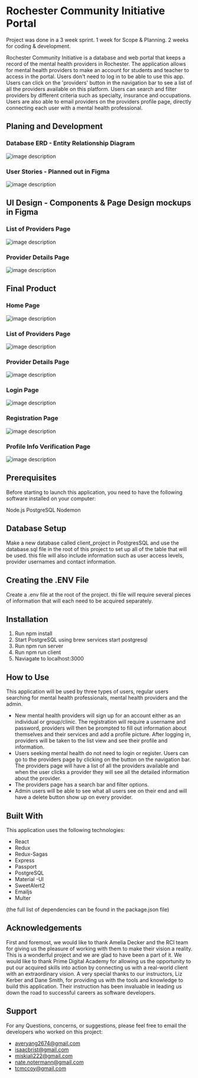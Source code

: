 
# Rochester Community Initiative Portal

Project was done in a 3 week sprint. 
1 week for Scope & Planning.
2 weeks for coding & development.

Rochester Community Initiative is a database and web portal that keeps a record of the mental health providers in Rochester. The application allows for mental health providers to make an account for students and teacher to access in the portal. Users don't need to log in to be able to use this app. Users can click on the 'providers' button in the navigation bar to see a list of all the providers available on this platform. Users can search and filter providers by different criteria such as specialty, insurance and occupations. Users are also able to email providers on the providers profile page, directly connecting each user with a mental health professional.

<!-- Live Version deployed on Heroku at:
https://rcimentalhealth.herokuapp.com/#/home -->

## Planing and Development
### Database ERD - Entity Relationship Diagram
![image description](public/Screenshot.png/DatabaseERD.png)

### User Stories - Planned out in Figma
![image description](public/Screenshot.png/UserStory.png)


## UI Design - Components & Page Design mockups in Figma
### List of Providers Page
![image description](public/Screenshot.png/Browse.png)
### Provider Details Page
![image description](public/Screenshot.png/Provider.png)



## Final Product
### Home Page
![image description](public/Screenshot.png/HomePage.png)

### List of Providers Page
![image description](public/Screenshot.png/ProviderListView.png)

### Provider Details Page
![image description](public/Screenshot.png/DetailView.png)

### Login Page
![image description](public/Screenshot.png/Login.png)

### Registration Page
![image description](public/Screenshot.png/ProfileRegister.png)

### Profile Info Verification Page
![image description](public/Screenshot.png/ProfileInfoVerification.png)

## Prerequisites
Before starting to launch this application, you need to have the following software installed on your computer:

Node.js
PostgreSQL
Nodemon


## Database Setup

Make a new database called client_project in PostgresSQL and use the database.sql file in the root of this project to set up all of the table that will be used. this file will also include information such as user access levels, provider usernames and contact information.


## Creating the .ENV File

Create a .env file at the root of the project. thi file will require several pieces of information that will each need to be acquired separately. 


## Installation 

1. Run npm install
2. Start PostgreSQL using brew services start postgresql
3. Run npm run server
4. Run npm run client 
5. Naviagate to localhost:3000


## How to Use 

This application will be used by three types of users, regular users searching for mental health professionals, mental health providers and the admin.

- New mental health providers will sign up for an account either as an individual or group/clinic. The registration will require a username and password, providers will then be prompted to fill out information about themselves and their services and add a profile picture. After logging in, providers will be taken to the list view and see their profile and information.
- Users seeking mental health do not need to login or register. Users can go to the providers page by clicking on the button on the navigation bar. The providers page will have a list of all the providers available and when the user clicks a provider they will see all the detailed information about the provider.
- The providers page has a search bar and filter options.
- Admin users will be able to see what all users see on their end and will have a delete button show up on every provider.



## Built With

This application uses the following technologies:

- React
- Redux
- Redux-Sagas
- Express
- Passport
- PostgreSQL
- Material -Ul
- SweetAlert2
- Emailjs
- Multer

(the full list of dependencies can be found in the package.json file)

## Acknowledgements

First and foremost, we would like to thank Amelia Decker and the RCI team for giving us the pleasure of working with them to make their vision a reality. This is a wonderful project and we are glad to have been a part of it. We would like to thank Prime Digital Academy for allowing us the opportunity to put our acquired skills into action by connecting us with a real-world client with an extraordinary vision.
A very special thanks to our instructors, Liz Kerber and Dane Smith, for providing us with the tools and knowledge to build this application. Their instruction has been invaluable in leading us down the road to successful careers as software developers.


## Support
For any Questions, concerns, or suggestions, please feel free to email the developers who worked on this project:

- averyang2674@gmail.com
- isaacbrist@gmail.com
- miskiali222@gmail.com
- nate.notermann@gmail.com
- tcmccoy@gmail.com
